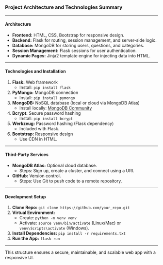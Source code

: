 ### **Project Architecture and Technologies Summary**

---

#### **Architecture**
- **Frontend:** HTML, CSS, Bootstrap for responsive design.
- **Backend:** Flask for routing, session management, and server-side logic.
- **Database:** MongoDB for storing users, questions, and categories.
- **Session Management:** Flask sessions for user authentication.
- **Dynamic Pages:** Jinja2 template engine for injecting data into HTML.

---

#### **Technologies and Installation**
1. **Flask:** Web framework  
   - Install: `pip install flask`
2. **PyMongo:** MongoDB connection  
   - Install: `pip install pymongo`
3. **MongoDB:** NoSQL database (local or cloud via MongoDB Atlas)  
   - Install locally: [MongoDB Community](https://www.mongodb.com/try/download/community)
4. **Bcrypt:** Secure password hashing  
   - Install: `pip install bcrypt`
5. **Werkzeug:** Password hashing (Flask dependency)  
   - Included with Flask.
6. **Bootstrap:** Responsive design  
   - Use CDN in HTML.

---

#### **Third-Party Services**
- **MongoDB Atlas:** Optional cloud database.  
  - Steps: Sign up, create a cluster, and connect using a URI.
- **GitHub:** Version control.  
  - Steps: Use Git to push code to a remote repository.

---

#### **Development Setup**
1. **Clone Repo:** `git clone https://github.com/your_repo.git`
2. **Virtual Environment:**  
   - Create: `python -m venv venv`  
   - Activate: `source venv/bin/activate` (Linux/Mac) or `venv\Scripts\activate` (Windows).
3. **Install Dependencies:** `pip install -r requirements.txt`
4. **Run the App:** `flask run`

---

This structure ensures a secure, maintainable, and scalable web app with a responsive UI.